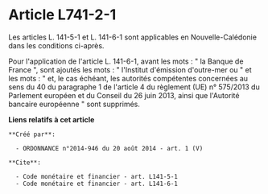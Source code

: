 # Article L741-2-1

Les articles L. 141-5-1 et L. 141-6-1 sont applicables en Nouvelle-Calédonie dans les conditions ci-après. 

Pour l'application de l'article L. 141-6-1, avant les mots : " la Banque de France ", sont ajoutés les mots : " l'Institut
d'émission d'outre-mer ou " et les mots : " et, le cas échéant, les autorités compétentes concernées au sens du 40 du
paragraphe 1 de l'article 4 du règlement (UE) n° 575/2013 du Parlement européen et du Conseil du 26 juin 2013, ainsi que
l'Autorité bancaire européenne " sont supprimés.

**Liens relatifs à cet article**

	**Créé par**:

	  - ORDONNANCE n°2014-946 du 20 août 2014 - art. 1 (V)

	**Cite**:

	  - Code monétaire et financier - art. L141-5-1
	  - Code monétaire et financier - art. L141-6-1
